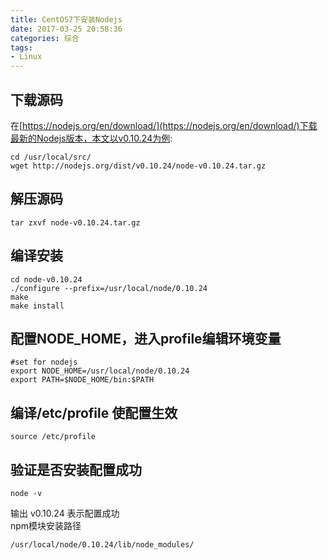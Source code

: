 ```yaml
---
title: CentOS7下安装Nodejs
date: 2017-03-25 20:58:36
categories: 综合
tags:
- Linux
---
```


## 下载源码
在[https://nodejs.org/en/download/](https://nodejs.org/en/download/)下载最新的Nodejs版本，本文以v0.10.24为例:

```
cd /usr/local/src/
wget http://nodejs.org/dist/v0.10.24/node-v0.10.24.tar.gz
```

## 解压源码
```
tar zxvf node-v0.10.24.tar.gz
```

## 编译安装
```
cd node-v0.10.24
./configure --prefix=/usr/local/node/0.10.24
make
make install
```

<!-- more -->

## 配置NODE_HOME，进入profile编辑环境变量
```
#set for nodejs
export NODE_HOME=/usr/local/node/0.10.24
export PATH=$NODE_HOME/bin:$PATH
```

## 编译/etc/profile 使配置生效
```
source /etc/profile
```

## 验证是否安装配置成功
```
node -v
```

输出 v0.10.24 表示配置成功  
npm模块安装路径

```
/usr/local/node/0.10.24/lib/node_modules/
```

